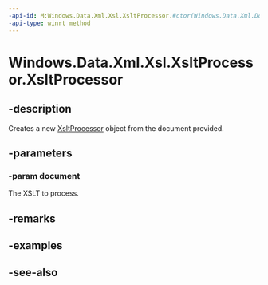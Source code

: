 ----api-id: M:Windows.Data.Xml.Xsl.XsltProcessor.#ctor(Windows.Data.Xml.Dom.XmlDocument)
-api-type: winrt method
---<!-- Method syntaxpublic XsltProcessor(Windows.Data.Xml.Dom.XmlDocument document)--># Windows.Data.Xml.Xsl.XsltProcessor.XsltProcessor## -descriptionCreates a new [XsltProcessor](xsltprocessor.md) object from the document provided.## -parameters### -param documentThe XSLT to process.## -remarks## -examples## -see-also